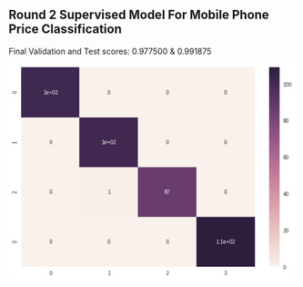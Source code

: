 ## Round 2 Supervised Model For Mobile Phone Price Classification
 
Final Validation and Test scores: 0.977500 & 0.991875

![alt text](https://github.com/PratikSavla/philips-data-science-hackathon/blob/master/round-2/download.png)
